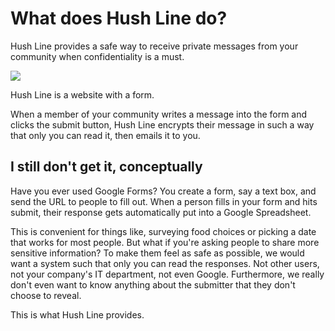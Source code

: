 # What does Hush Line do?

Hush Line provides a safe way to receive private messages from your community when confidentiality is a must.

<img src="../img/41-demo-domain.png">

Hush Line is a website with a form.

When a member of your community writes a message into the form and clicks the submit button, Hush Line encrypts their message in such a way that only you can read it, then emails it to you.

## I still don't get it, conceptually

Have you ever used Google Forms? You create a form, say a text box, and send the URL to people to fill out. When a person fills in your form and hits submit, their response gets automatically put into a Google Spreadsheet. 

This is convenient for things like, surveying food choices or picking a date that works for most people. But what if you're asking people to share more sensitive information? To make them feel as safe as possible, we would want a system such that only you can read the responses. Not other users, not your company's IT department, not even Google. Furthermore, we really don't even want to know anything about the submitter that they don't choose to reveal.

This is what Hush Line provides. 
